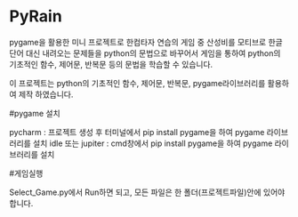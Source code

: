 # PyRain

pygame을 활용한 미니 프로젝트로 한컴타자 연습의 게임 중 산성비를 모티브로
한글단어 대신 내려오는 문제들을 python의 문법으로 바꾸어서 게임을 통하여
python의 기초적인 함수, 제어문, 반복문 등의 문법을 학습할 수 있습니다.

이 프로젝트는 python의 기초적인 함수, 제어문, 반복문, pygame라이브러리를
활용하여 제작 하였습니다.

#pygame 설치

pycharm : 프로젝트 생성 후 터미널에서 pip install pygame을 하여 pygame 라이브러리를 설치
idle 또는 jupiter : cmd창에서 pip install pygame을 하여 pygame 라이브러리를 설치

#게임실행

Select_Game.py에서 Run하면 되고, 모든 파일은 한 폴더(프로젝트파일)안에 있어야 합니다.

